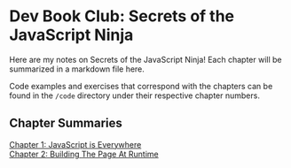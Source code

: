 # Dev Book Club: Secrets of the JavaScript Ninja

Here are my notes on Secrets of the JavaScript Ninja! Each chapter will be summarized in a markdown file here.

Code examples and exercises that correspond with the chapters can be found in the `/code` directory under their respective chapter numbers.

## Chapter Summaries

<div><a href="/01-js-is-everywhere.md">Chapter 1: JavaScript is Everywhere</a></div>
<div>
<a href="/02-building-the-page-at-runtime.md">Chapter 2: Building The Page At Runtime</a>
</div>
